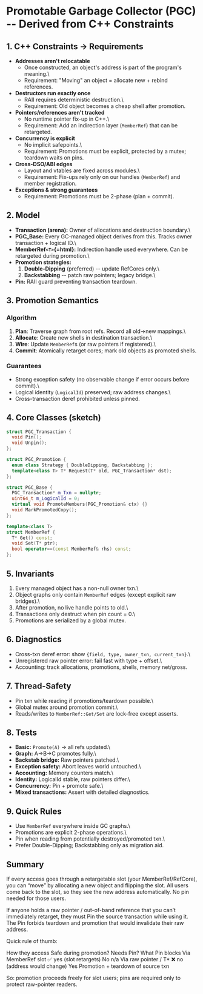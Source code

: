 # Promotable Garbage Collector (PGC) -- Derived from C++ Constraints

## 1. C++ Constraints → Requirements

-   **Addresses aren't relocatable**
    -   Once constructed, an object's address is part of the program's
        meaning.\
    -   Requirement: "Moving" an object = allocate new + rebind
        references.
-   **Destructors run exactly once**
    -   RAII requires deterministic destruction.\
    -   Requirement: Old object becomes a cheap shell after promotion.
-   **Pointers/references aren't tracked**
    -   No runtime pointer fix-up in C++.\
    -   Requirement: Add an indirection layer (`MemberRef`) that can be
        retargeted.
-   **Concurrency is explicit**
    -   No implicit safepoints.\
    -   Requirement: Promotions must be explicit, protected by a mutex;
        teardown waits on pins.
-   **Cross-DSO/ABI edges**
    -   Layout and vtables are fixed across modules.\
    -   Requirement: Fix-ups rely only on our handles (`MemberRef`) and
        member registration.
-   **Exceptions & strong guarantees**
    -   Requirement: Promotions must be 2-phase (plan + commit).

## 2. Model

-   **Transaction (arena):** Owner of allocations and destruction
    boundary.\
-   **PGC_Base:** Every GC-managed object derives from this. Tracks
    owner transaction + logical ID.\
-   **MemberRef`<T>`{=html}:** Indirection handle used everywhere. Can
    be retargeted during promotion.\
-   **Promotion strategies:**
    1.  **Double-Dipping** (preferred) -- update RefCores only.\
    2.  **Backstabbing** -- patch raw pointers; legacy bridge.\
-   **Pin:** RAII guard preventing transaction teardown.

## 3. Promotion Semantics

### Algorithm

1.  **Plan**: Traverse graph from root refs. Record all old→new
    mappings.\
2.  **Allocate**: Create new shells in destination transaction.\
3.  **Wire**: Update `MemberRef`s (or raw pointers if registered).\
4.  **Commit**: Atomically retarget cores; mark old objects as promoted
    shells.

### Guarantees

-   Strong exception safety (no observable change if error occurs before
    commit).\
-   Logical identity (`LogicalId`) preserved; raw address changes.\
-   Cross-transaction deref prohibited unless pinned.

## 4. Core Classes (sketch)

``` cpp
struct PGC_Transaction {
  void Pin();
  void Unpin();
};

struct PGC_Promotion {
  enum class Strategy { DoubleDipping, Backstabbing };
  template<class T> T* Request(T* old, PGC_Transaction* dst);
};

struct PGC_Base {
  PGC_Transaction* m_Txn = nullptr;
  uint64_t m_LogicalId = 0;
  virtual void PromoteMembers(PGC_Promotion& ctx) {}
  void MarkPromotedCopy();
};

template<class T>
struct MemberRef {
  T* Get() const;
  void Set(T* ptr);
  bool operator==(const MemberRef& rhs) const;
};
```

## 5. Invariants

1.  Every managed object has a non-null owner txn.\
2.  Object graphs only contain `MemberRef` edges (except explicit raw
    bridges).\
3.  After promotion, no live handle points to old.\
4.  Transactions only destruct when pin count = 0.\
5.  Promotions are serialized by a global mutex.

## 6. Diagnostics

-   Cross-txn deref error: show
    `{field, type, owner_txn, current_txn}`.\
-   Unregistered raw pointer error: fail fast with type + offset.\
-   Accounting: track allocations, promotions, shells, memory net/gross.

## 7. Thread-Safety

-   Pin txn while reading if promotions/teardown possible.\
-   Global mutex around promotion commit.\
-   Reads/writes to `MemberRef::Get/Set` are lock-free except asserts.

## 8. Tests

-   **Basic:** `Promote(A)` → all refs updated.\
-   **Graph:** A→B→C promotes fully.\
-   **Backstab bridge:** Raw pointers patched.\
-   **Exception safety:** Abort leaves world untouched.\
-   **Accounting:** Memory counters match.\
-   **Identity:** LogicalId stable, raw pointers differ.\
-   **Concurrency:** Pin + promote safe.\
-   **Mixed transactions:** Assert with detailed diagnostics.

## 9. Quick Rules

-   Use `MemberRef` everywhere inside GC graphs.\
-   Promotions are explicit 2-phase operations.\
-   Pin when reading from potentially destroyed/promoted txn.\
-   Prefer Double-Dipping; Backstabbing only as migration aid.
## Summary
If every access goes through a retargetable slot (your MemberRef/RefCore), you can “move” by allocating a new object and flipping the slot. All users come back to the slot, so they see the new address automatically. No pin needed for those users.

If anyone holds a raw pointer / out-of-band reference that you can’t immediately retarget, they must Pin the source transaction while using it. The Pin forbids teardown and promotion that would invalidate their raw address.

Quick rule of thumb:

How they access	Safe during promotion?	Needs Pin?	What Pin blocks
Via MemberRef slot	✅ yes (slot retargets)	No	n/a
Via raw pointer / T*	❌ no (address would change)	Yes	Promotion + teardown of source txn

So: promotion proceeds freely for slot users; pins are required only to protect raw-pointer readers.
